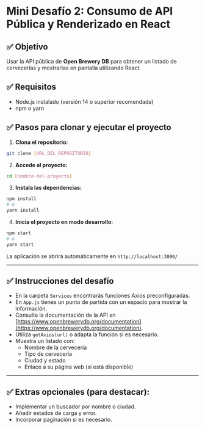 
# Mini Desafío 2: Consumo de API Pública y Renderizado en React

## ✅ Objetivo
Usar la API pública de **Open Brewery DB** para obtener un listado de cervecerías y mostrarlas en pantalla utilizando React.

## ✅ Requisitos
- Node.js instalado (versión 14 o superior recomendada)
- npm o yarn

## ✅ Pasos para clonar y ejecutar el proyecto

1. **Clona el repositorio:**
```bash
git clone [URL_DEL_REPOSITORIO]
```

2. **Accede al proyecto:**
```bash
cd [nombre-del-proyecto]
```

3. **Instala las dependencias:**
```bash
npm install
# o
yarn install
```

4. **Inicia el proyecto en modo desarrollo:**
```bash
npm start
# o
yarn start
```

La aplicación se abrirá automáticamente en `http://localhost:3000/`

---

## ✅ Instrucciones del desafío

- En la carpeta `Services` encontrarás funciones Axios preconfiguradas.
- En `App.js` tienes un punto de partida con un espacio para mostrar la información.
- Consulta la documentación de la API en [https://www.openbrewerydb.org/documentation](https://www.openbrewerydb.org/documentation).
- Utiliza `getAxios(url)` o adapta la función si es necesario.
- Muestra un listado con:
  - Nombre de la cervecería
  - Tipo de cervecería
  - Ciudad y estado
  - Enlace a su página web (si está disponible)

---

## ✅ Extras opcionales (para destacar):
- Implementar un buscador por nombre o ciudad.
- Añadir estados de carga y error.
- Incorporar paginación si es necesario.
